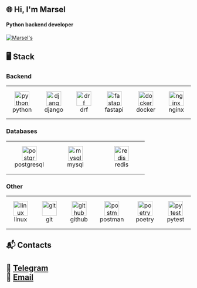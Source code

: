## 🌐 Hi, I'm Marsel
#### Python backend developer
[![Marsel's](https://github-readme-stats.vercel.app/api?username=pavuchara&show_icons=true&theme=radical)](https://github.com/pavuchara)

## 🖥️ Stack
### Backend
<table width='100%'>
  <tr>
    <td align="center" width="110" height="90">
    <img src="https://cdn.jsdelivr.net/gh/devicons/devicon@latest/icons/python/python-original.svg" title="python" width="40" height="40" />
      <br>python
    </td>
    <td align="center" width="110" height="90">
      <img src="https://cdn.jsdelivr.net/gh/devicons/devicon@latest/icons/django/django-plain.svg" title="django" width="40" height="40" />
      <br>django
    </td>
    <td align="center" width="110" height="90">
        <img src="https://cdn.jsdelivr.net/gh/devicons/devicon@latest/icons/djangorest/djangorest-plain.svg" title="drf" width="40" height="40" />
        <br>drf
    </td>
    <td align="center" width="110" height="90">
        <img src="https://cdn.jsdelivr.net/gh/devicons/devicon@latest/icons/fastapi/fastapi-original.svg" title="fastapi" width="40" height="40" />
        <br>fastapi
    </td>
    <td align="center" width="110" height="90">
      <img src="https://cdn.jsdelivr.net/gh/devicons/devicon@latest/icons/docker/docker-plain.svg" title="docker" width="40" height="40" />
      <br>docker
    </td>
    <td align="center" width="110" height="90">
      <img src="https://cdn.jsdelivr.net/gh/devicons/devicon@latest/icons/nginx/nginx-original.svg" title="nginx" width="40" height="40" />
      <br>nginx
  </td>
  </tr>
</table>

### Databases
<table width='100%'>
  <tr>
    <td align="center" width="110" height="90">
      <img src="https://cdn.jsdelivr.net/gh/devicons/devicon@latest/icons/postgresql/postgresql-original.svg" title="postgresql" width="40" height="40" />
      <br>postgresql
    </td>
    <td align="center" width="110" height="90">
      <img src="https://cdn.jsdelivr.net/gh/devicons/devicon@latest/icons/mysql/mysql-original.svg" title="mysql" width="40" height="40" />
      <br>mysql
    </td>
    <td align="center" width="110" height="90">
      <img src="https://cdn.jsdelivr.net/gh/devicons/devicon@latest/icons/redis/redis-original.svg" title="redis" width="40" height="40" />
      <br>redis
    </td>
  </tr>
</table>


### Other
<table width='100%'>
  <tr>
    <td align="center" width="110" height="90">
      <img src="https://cdn.jsdelivr.net/gh/devicons/devicon@latest/icons/linux/linux-original.svg" title="linux" width="40" height="40" />
      <br>linux
    </td>
    <td align="center" width="110" height="90">
        <img src="https://cdn.jsdelivr.net/gh/devicons/devicon@latest/icons/git/git-original.svg" title="git" width="40" height="40" />
        <br>git
    </td>
    <td align="center" width="110" height="90">
      <img src="https://cdn.jsdelivr.net/gh/devicons/devicon@latest/icons/github/github-original.svg" title="github" width="40" height="40" />
      <br>github
    </td>
    <td align="center" width="110" height="90">
      <img src="https://cdn.jsdelivr.net/gh/devicons/devicon@latest/icons/postman/postman-original.svg" title="postman" width="40" height="40" />
      <br>postman
    </td>
    <td align="center" width="110" height="90">
      <img src="https://cdn.jsdelivr.net/gh/devicons/devicon@latest/icons/poetry/poetry-original.svg" title="poetry" width="40" height="40" />
      <br>poetry
    </td>
    <td align="center" width="110" height="90">
      <img src="https://cdn.jsdelivr.net/gh/devicons/devicon@latest/icons/pytest/pytest-original.svg" title="pytest" width="40" height="40" />
      <br>pytest
    </td>
  </tr>
</table>

## 📬 Contacts
📲 [Telegram](https://t.me/mpavuk)  
📧 [Email](mailto:MarselPavukTw@yandex.ru)
---
